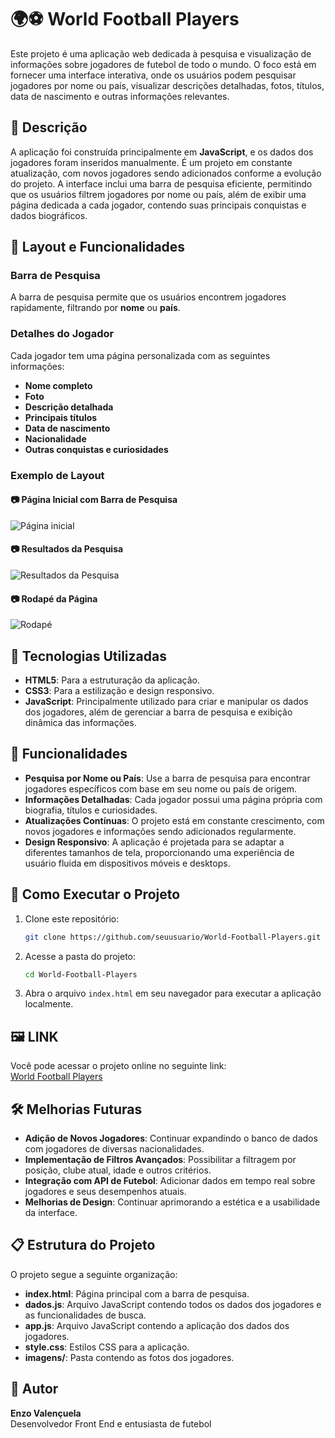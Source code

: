 # 🌍⚽ World Football Players


Este projeto é uma aplicação web dedicada à pesquisa e visualização de informações sobre jogadores de futebol de todo o mundo. O foco está em fornecer uma interface interativa, onde os usuários podem pesquisar jogadores por nome ou país, visualizar descrições detalhadas, fotos, títulos, data de nascimento e outras informações relevantes.

## 📄 Descrição

A aplicação foi construída principalmente em **JavaScript**, e os dados dos jogadores foram inseridos manualmente. É um projeto em constante atualização, com novos jogadores sendo adicionados conforme a evolução do projeto. A interface inclui uma barra de pesquisa eficiente, permitindo que os usuários filtrem jogadores por nome ou país, além de exibir uma página dedicada a cada jogador, contendo suas principais conquistas e dados biográficos.

## 🎨 Layout e Funcionalidades

### Barra de Pesquisa
A barra de pesquisa permite que os usuários encontrem jogadores rapidamente, filtrando por **nome** ou **país**.

### Detalhes do Jogador
Cada jogador tem uma página personalizada com as seguintes informações:
- **Nome completo**
- **Foto**
- **Descrição detalhada**
- **Principais títulos**
- **Data de nascimento**
- **Nacionalidade**
- **Outras conquistas e curiosidades**

### Exemplo de Layout

#### 📷 Página Inicial com Barra de Pesquisa
![Página inicial](https://github.com/user-attachments/assets/1b2bcc8f-5461-432b-852d-2283363abca6)



#### 📷 Resultados da Pesquisa
![Resultados da Pesquisa](https://github.com/user-attachments/assets/3c7097aa-769d-46b9-b6cc-0a8acacb0362)



#### 📷 Rodapé da Página
![Rodapé](https://github.com/user-attachments/assets/a0f221bf-67b7-452c-a820-012bbf8c3ce4)


## 🔧 Tecnologias Utilizadas

- **HTML5**: Para a estruturação da aplicação.
- **CSS3**: Para a estilização e design responsivo.
- **JavaScript**: Principalmente utilizado para criar e manipular os dados dos jogadores, além de gerenciar a barra de pesquisa e exibição dinâmica das informações.
  
## 📑 Funcionalidades

- **Pesquisa por Nome ou País**: Use a barra de pesquisa para encontrar jogadores específicos com base em seu nome ou país de origem.
- **Informações Detalhadas**: Cada jogador possui uma página própria com biografia, títulos e curiosidades.
- **Atualizações Contínuas**: O projeto está em constante crescimento, com novos jogadores e informações sendo adicionados regularmente.
- **Design Responsivo**: A aplicação é projetada para se adaptar a diferentes tamanhos de tela, proporcionando uma experiência de usuário fluida em dispositivos móveis e desktops.

## 🚀 Como Executar o Projeto

1. Clone este repositório:
   ```bash
   git clone https://github.com/seuusuario/World-Football-Players.git
   ```

2. Acesse a pasta do projeto:
   ```bash
   cd World-Football-Players
   ```

3. Abra o arquivo `index.html` em seu navegador para executar a aplicação localmente.

## 🖼️ LINK

Você pode acessar o projeto online no seguinte link:  
[World Football Players](https://enzovalencuela-world-football-players.netlify.app)

## 🛠️ Melhorias Futuras

- **Adição de Novos Jogadores**: Continuar expandindo o banco de dados com jogadores de diversas nacionalidades.
- **Implementação de Filtros Avançados**: Possibilitar a filtragem por posição, clube atual, idade e outros critérios.
- **Integração com API de Futebol**: Adicionar dados em tempo real sobre jogadores e seus desempenhos atuais.
- **Melhorias de Design**: Continuar aprimorando a estética e a usabilidade da interface.

## 📋 Estrutura do Projeto

O projeto segue a seguinte organização:

- **index.html**: Página principal com a barra de pesquisa.
- **dados.js**: Arquivo JavaScript contendo todos os dados dos jogadores e as funcionalidades de busca.
- **app.js**: Arquivo JavaScript contendo a aplicação dos dados dos jogadores.
- **style.css**: Estilos CSS para a aplicação.
- **imagens/**: Pasta contendo as fotos dos jogadores.

## 💼 Autor

**Enzo Valençuela**  
Desenvolvedor Front End e entusiasta de futebol
